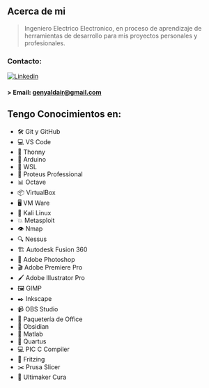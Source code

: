 ## Acerca de mi
>Ingeniero Electrico Electronico, en proceso de aprendizaje de herramientas de desarrollo para mis proyectos personales y profesionales.

### Contacto:

[![Linkedin](https://img.shields.io/badge/LinkedIn-0077B5?style=for-the-badge&logo=linkedin&logoColor=white)](https://www.linkedin.com/in/geny/)

#### > Email: genyaldair@gmail.com

## Tengo Conocimientos en:

- 🛠️ Git y GitHub
- 💻 VS Code
- 🐍 Thonny
- 🤖 Arduino
- 🐧 WSL
- 🔧 Proteus Professional
- 📊 Octave
- 📦 VirtualBox
- 🖥️ VM Ware
- 🐉 Kali Linux
- 💥 Metasploit
- 👁️ Nmap
- 🔍 Nessus
- 🏗️ Autodesk Fusion 360
- 🎨 Adobe Photoshop
- 🎬 Adobe Premiere Pro
- 🖌️ Adobe Illustrator Pro
- 🖼️ GIMP
- ✒️ Inkscape
- 📹 OBS Studio
- 📄 Paquetería de Office
- 📓 Obsidian
- 📐 Matlab
- 🔌 Quartus
- 💻 PIC C Compiler
- 🔧 Fritzing
- ✂️ Prusa Slicer
- 🔪 Ultimaker Cura
<!--
**genyald/genyald** is a ✨ _special_ ✨ repository because its `README.md` (this file) appears on your GitHub profile.

Here are some ideas to get you started:

- 🔭 I’m currently working on ...
- 🌱 I’m currently learning ...
- 👯 I’m looking to collaborate on ...
- 🤔 I’m looking for help with ...
- 💬 Ask me about ...
- 📫 How to reach me: ...
- 😄 Pronouns: ...
- ⚡ Fun fact: ...
-->
